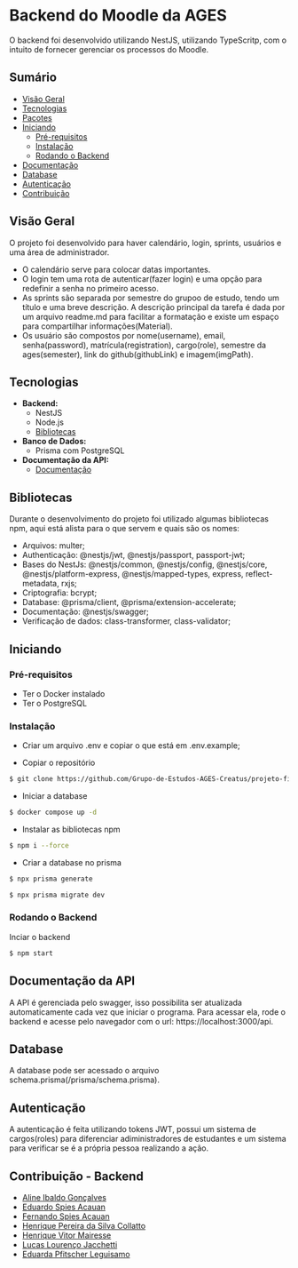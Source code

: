 # Backend do Moodle da AGES

O backend foi desenvolvido utilizando NestJS, utilizando TypeScritp, com o intuito de fornecer gerenciar os processos do Moodle.

## Sumário

- [Visão Geral](#visão-geral)
- [Tecnologias](#tecnologias)
- [Pacotes](#pacotes)
- [Iniciando](#começando)
  - [Pré-requisitos](#pré-requisitos)
  - [Instalação](#instalação)
  - [Rodando o Backend](#rodando-o-backend)
- [Documentação](documentação)
- [Database](#database)
- [Autenticação](#autenticação)
- [Contribuição](#contribuição---backend)
## Visão Geral
O projeto foi desenvolvido para haver calendário, login, sprints, usuários e uma área de administrador.

- O calendário serve para colocar datas importantes.
- O login tem uma rota de autenticar(fazer login) e uma opção para redefinir a senha no primeiro acesso.
- As sprints são separada por semestre do grupoo de estudo, tendo um título e uma breve descrição. A descrição principal da tarefa é dada por um arquivo readme.md para facilitar a formatação e existe um espaço para compartilhar informações(Material).
- Os usuário são compostos por nome(username), email, senha(password), matrícula(registration), cargo(role), semestre da ages(semester), link do github(githubLink) e imagem(imgPath).


## Tecnologias

- **Backend:**
    - NestJS
    - Node.js
    - [Bibliotecas](bibliotecas)
- **Banco de Dados:**
    - Prisma com PostgreSQL
- **Documentação da API:**
    - [Documentação](#documentação)
## Bibliotecas

Durante o desenvolvimento do projeto foi utilizado algumas bibliotecas npm, aqui está alista para o que servem e quais são os nomes:
- Arquivos: multer;
- Authenticação: @nestjs/jwt, @nestjs/passport, passport-jwt;
- Bases do NestJs: @nestjs/common, @nestjs/config, @nestjs/core, @nestjs/platform-express, @nestjs/mapped-types, express, reflect-metadata, rxjs;
- Criptografia: bcrypt;
- Database: @prisma/client, @prisma/extension-accelerate;
- Documentação: @nestjs/swagger;
- Verificação de dados: class-transformer, class-validator;
## Iniciando

### Pré-requisitos
- Ter o Docker instalado
- Ter o PostgreSQL

### Instalação
- Criar um arquivo .env e copiar o que está em .env.example;

- Copiar o repositório
```bash
$ git clone https://github.com/Grupo-de-Estudos-AGES-Creatus/projeto-final-backend.git
```
- Iniciar a database
``` bash
$ docker compose up -d
```

- Instalar as bibliotecas npm
``` bash
$ npm i --force
```

- Criar a database no prisma
``` bash
$ npx prisma generate

$ npx prisma migrate dev
```

### Rodando o Backend
Inciar o backend
```bash
$ npm start
```


## Documentação da API

A API é gerenciada pelo swagger, isso possibilita ser atualizada automaticamente cada vez que iniciar o programa. Para acessar ela, rode o backend e acesse pelo navegador com o url: https://localhost:3000/api.




## Database

A database pode ser acessado o arquivo schema.prisma(/prisma/schema.prisma).
## Autenticação

A autenticação é feita utilizando tokens JWT, possui um sistema de cargos(roles) para diferenciar adiministradores de estudantes e um sistema para verificar se é a própria pessoa realizando a ação.
## Contribuição - Backend

- [Aline Ibaldo Gonçalves](https://github.com/alineibaldo)
- [Eduardo Spies Acauan](https://github.com/eduardoacauan)
- [Fernando Spies Acauan](https://github.com/fernandoacauan)
- [Henrique Pereira da Silva Collatto](https://github.com/HenriqueCollatto)
- [Henrique Vitor Mairesse](https://github.com/henriquemairesse)
- [Lucas Lourenço Jacchetti](https://github.com/Lucas-Jacchetti)
- [Eduarda Pfitscher Leguisamo](https://github.com/eduardalegui)